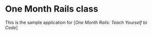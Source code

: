# One Month Rails class

This is the sample application for
[*One Month Rails: Teach Yourself to Code*]

